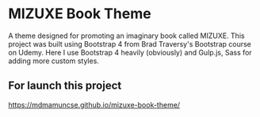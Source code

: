 # MIZUXE Book Theme
A theme designed for promoting an imaginary book called MIZUXE. This project was built using Bootstrap 4 from Brad Traversy's Bootstrap course on Udemy. Here I use Bootstrap 4 heavily (obviously) and Gulp.js, Sass for adding more custom styles.

## For launch this project
https://mdmamuncse.github.io/mizuxe-book-theme/